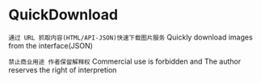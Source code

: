 # QuickDownload

`通过 URL 抓取内容(HTML/API-JSON)快速下载图片服务`
Quickly download images from the interface(JSON)


`禁止商业用途 作者保留解释权`
Commercial use is forbidden and The author reserves the right of interpretion
